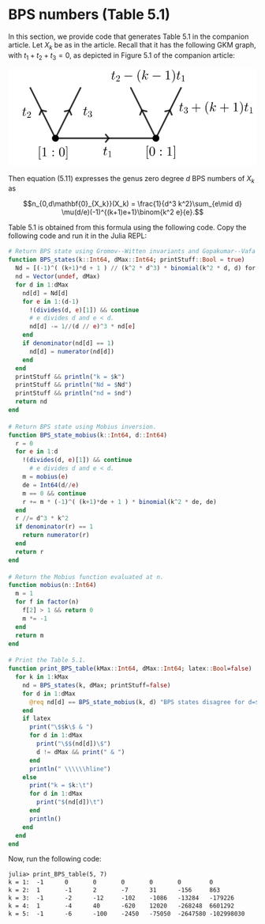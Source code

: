 # BPS numbers (Table 5.1)

In this section, we provide code that generates Table 5.1 in the companion article.
Let $X_k$ be as in the article.
Recall that it has the following GKM graph, with $t_1+t_2+t_3 = 0$, as depicted in Figure 5.1 of the companion article:

![Figure 5.1 of the companion article](../img/Xk.svg)

Then equation (5.11) expresses the genus zero degree $d$ BPS numbers of $X_k$ as

```math
n_{0,d\mathbf{0}_{X_k}}(X_k) =
    \frac{1}{d^3 k^2}\sum_{e\mid d} \mu(d/e)(-1)^{(k+1)e+1}\binom{k^2 e}{e}.
```

Table 5.1 is obtained from this formula using the following code. Copy the following code and run it in the Julia REPL:

```julia
# Return BPS state using Gromov--Witten invariants and Gopakumar--Vafa formula.
function BPS_states(k::Int64, dMax::Int64; printStuff::Bool = true)
  Nd = [(-1)^( (k+1)*d + 1 ) // (k^2 * d^3) * binomial(k^2 * d, d) for d in 1:dMax]
  nd = Vector(undef, dMax)
  for d in 1:dMax
    nd[d] = Nd[d]
    for e in 1:(d-1)
      !(divides(d, e)[1]) && continue
      # e divides d and e < d.
      nd[d] -= 1//(d // e)^3 * nd[e]
    end
    if denominator(nd[d] == 1)
      nd[d] = numerator(nd[d])
    end
  end
  printStuff && println("k = $k")
  printStuff && println("Nd = $Nd")
  printStuff && println("nd = $nd")
  return nd
end

# Return BPS state using Mobius inversion.
function BPS_state_mobius(k::Int64, d::Int64)
  r = 0
  for e in 1:d
    !(divides(d, e)[1]) && continue
      # e divides d and e < d.
    m = mobius(e)
    de = Int64(d//e)
    m == 0 && continue
    r += m * (-1)^( (k+1)*de + 1 ) * binomial(k^2 * de, de)
  end
  r //= d^3 * k^2
  if denominator(r) == 1
    return numerator(r)
  end
  return r
end

# Return the Mobius function evaluated at n.
function mobius(n::Int64)
  m = 1
  for f in factor(n)
    f[2] > 1 && return 0
    m *= -1
  end
  return m
end

# Print the Table 5.1.
function print_BPS_table(kMax::Int64, dMax::Int64; latex::Bool=false)
  for k in 1:kMax
    nd = BPS_states(k, dMax; printStuff=false)
    for d in 1:dMax
      @req nd[d] == BPS_state_mobius(k, d) "BPS states disagree for d=$d, k=$k"
    end
    if latex
      print("\$$k\$ & ")
      for d in 1:dMax
        print("\$$(nd[d])\$")
        d != dMax && print(" & ")
      end
      println(" \\\\\\hline")
    else
      print("k = $k:\t")
      for d in 1:dMax
        print("$(nd[d])\t")
      end
      println()
    end
  end
end
```
Now, run the following code:

```julia-repl
julia> print_BPS_table(5, 7)
k = 1:  -1      0       0       0       0       0        0
k = 2:  1       -1      2       -7      31      -156     863
k = 3:  -1      -2      -12     -102    -1086   -13284   -179226
k = 4:  1       -4      40      -620    12020   -268248  6601292
k = 5:  -1      -6      -100    -2450   -75050  -2647580 -102998030
```